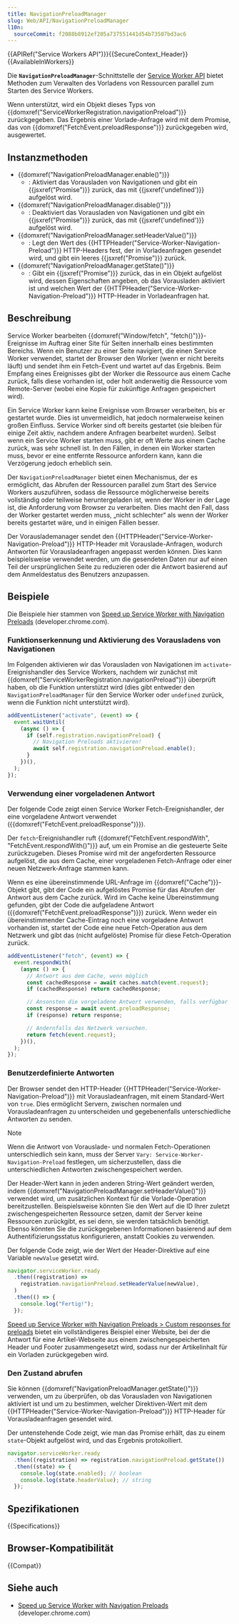 ```yaml
---
title: NavigationPreloadManager
slug: Web/API/NavigationPreloadManager
l10n:
  sourceCommit: f2088b8912ef205a737551441d54b73507bd3ac6
---
```


{{APIRef("Service Workers API")}}{{SecureContext_Header}}{{AvailableInWorkers}}

Die **`NavigationPreloadManager`**-Schnittstelle der [Service Worker API](/de/docs/Web/API/Service_Worker_API) bietet Methoden zum Verwalten des Vorladens von Ressourcen parallel zum Starten des Service Workers.

Wenn unterstützt, wird ein Objekt dieses Typs von {{domxref("ServiceWorkerRegistration.navigationPreload")}} zurückgegeben.
Das Ergebnis einer Vorlade-Anfrage wird mit dem Promise, das von {{domxref("FetchEvent.preloadResponse")}} zurückgegeben wird, ausgewertet.

## Instanzmethoden

- {{domxref("NavigationPreloadManager.enable()")}}
  - : Aktiviert das Vorausladen von Navigationen und gibt ein {{jsxref("Promise")}} zurück, das mit {{jsxref('undefined')}} aufgelöst wird.
- {{domxref("NavigationPreloadManager.disable()")}}
  - : Deaktiviert das Vorausladen von Navigationen und gibt ein {{jsxref("Promise")}} zurück, das mit {{jsxref('undefined')}} aufgelöst wird.
- {{domxref("NavigationPreloadManager.setHeaderValue()")}}
  - : Legt den Wert des {{HTTPHeader("Service-Worker-Navigation-Preload")}} HTTP-Headers fest, der in Vorladeanfragen gesendet wird, und gibt ein leeres {{jsxref("Promise")}} zurück.
- {{domxref("NavigationPreloadManager.getState()")}}
  - : Gibt ein {{jsxref("Promise")}} zurück, das in ein Objekt aufgelöst wird, dessen Eigenschaften angeben, ob das Vorausladen aktiviert ist und welchen Wert der {{HTTPHeader("Service-Worker-Navigation-Preload")}} HTTP-Header in Vorladeanfragen hat.

## Beschreibung

Service Worker bearbeiten {{domxref("Window/fetch", "fetch()")}}-Ereignisse im Auftrag einer Site für Seiten innerhalb eines bestimmten Bereichs.
Wenn ein Benutzer zu einer Seite navigiert, die einen Service Worker verwendet, startet der Browser den Worker (wenn er nicht bereits läuft) und sendet ihm ein Fetch-Event und wartet auf das Ergebnis.
Beim Empfang eines Ereignisses gibt der Worker die Ressource aus einem Cache zurück, falls diese vorhanden ist, oder holt anderweitig die Ressource vom Remote-Server (wobei eine Kopie für zukünftige Anfragen gespeichert wird).

Ein Service Worker kann keine Ereignisse vom Browser verarbeiten, bis er gestartet wurde.
Dies ist unvermeidlich, hat jedoch normalerweise keinen großen Einfluss.
Service Worker sind oft bereits gestartet (sie bleiben für einige Zeit aktiv, nachdem andere Anfragen bearbeitet wurden).
Selbst wenn ein Service Worker starten muss, gibt er oft Werte aus einem Cache zurück, was sehr schnell ist.
In den Fällen, in denen ein Worker starten muss, bevor er eine entfernte Ressource anfordern kann, kann die Verzögerung jedoch erheblich sein.

Der `NavigationPreloadManager` bietet einen Mechanismus, der es ermöglicht, das Abrufen der Ressourcen parallel zum Start des Service Workers auszuführen, sodass die Ressource möglicherweise bereits vollständig oder teilweise heruntergeladen ist, wenn der Worker in der Lage ist, die Anforderung vom Browser zu verarbeiten.
Dies macht den Fall, dass der Worker gestartet werden muss, „nicht schlechter“ als wenn der Worker bereits gestartet wäre, und in einigen Fällen besser.

Der Vorauslademanager sendet den {{HTTPHeader("Service-Worker-Navigation-Preload")}} HTTP-Header mit Vorauslade-Anfragen, wodurch Antworten für Vorausladeanfragen angepasst werden können.
Dies kann beispielsweise verwendet werden, um die gesendeten Daten nur auf einen Teil der ursprünglichen Seite zu reduzieren oder die Antwort basierend auf dem Anmeldestatus des Benutzers anzupassen.

## Beispiele

Die Beispiele hier stammen von [Speed up Service Worker with Navigation Preloads](https://web.dev/blog/navigation-preload) (developer.chrome.com).

### Funktionserkennung und Aktivierung des Vorausladens von Navigationen

Im Folgenden aktivieren wir das Vorausladen von Navigationen im `activate`-Ereignishandler des Service Workers, nachdem wir zunächst mit {{domxref("ServiceWorkerRegistration.navigationPreload")}} überprüft haben, ob die Funktion unterstützt wird (dies gibt entweder den `NavigationPreloadManager` für den Service Worker oder `undefined` zurück, wenn die Funktion nicht unterstützt wird).

```js
addEventListener("activate", (event) => {
  event.waitUntil(
    (async () => {
      if (self.registration.navigationPreload) {
        // Navigation Preloads aktivieren!
        await self.registration.navigationPreload.enable();
      }
    })(),
  );
});
```

### Verwendung einer vorgeladenen Antwort

Der folgende Code zeigt einen Service Worker Fetch-Ereignishandler, der eine vorgeladene Antwort verwendet ({{domxref("FetchEvent.preloadResponse")}}).

Der `fetch`-Ereignishandler ruft {{domxref("FetchEvent.respondWith", "FetchEvent.respondWith()")}} auf, um ein Promise an die gesteuerte Seite zurückzugeben.
Dieses Promise wird mit der angeforderten Ressource aufgelöst, die aus dem Cache, einer vorgeladenen Fetch-Anfrage oder einer neuen Netzwerk-Anfrage stammen kann.

Wenn es eine übereinstimmende URL-Anfrage im {{domxref("Cache")}}-Objekt gibt, gibt der Code ein aufgelöstes Promise für das Abrufen der Antwort aus dem Cache zurück.
Wird im Cache keine Übereinstimmung gefunden, gibt der Code die aufgeladene Antwort ({{domxref("FetchEvent.preloadResponse")}}) zurück.
Wenn weder ein übereinstimmender Cache-Eintrag noch eine vorgeladene Antwort vorhanden ist, startet der Code eine neue Fetch-Operation aus dem Netzwerk und gibt das (nicht aufgelöste) Promise für diese Fetch-Operation zurück.

```js
addEventListener("fetch", (event) => {
  event.respondWith(
    (async () => {
      // Antwort aus dem Cache, wenn möglich
      const cachedResponse = await caches.match(event.request);
      if (cachedResponse) return cachedResponse;

      // Ansonsten die vorgeladene Antwort verwenden, falls verfügbar
      const response = await event.preloadResponse;
      if (response) return response;

      // Andernfalls das Netzwerk versuchen.
      return fetch(event.request);
    })(),
  );
});
```

### Benutzerdefinierte Antworten

Der Browser sendet den HTTP-Header {{HTTPHeader("Service-Worker-Navigation-Preload")}} mit Vorausladeanfragen, mit einem Standard-Wert von `true`.
Dies ermöglicht Servern, zwischen normalen und Vorausladeanfragen zu unterscheiden und gegebenenfalls unterschiedliche Antworten zu senden.

> [!NOTE]
> Wenn die Antwort von Vorauslade- und normalen Fetch-Operationen unterschiedlich sein kann, muss der Server `Vary: Service-Worker-Navigation-Preload` festlegen, um sicherzustellen, dass die unterschiedlichen Antworten zwischengespeichert werden.

Der Header-Wert kann in jeden anderen String-Wert geändert werden, indem {{domxref("NavigationPreloadManager.setHeaderValue()")}} verwendet wird, um zusätzlichen Kontext für die Vorlade-Operation bereitzustellen.
Beispielsweise könnten Sie den Wert auf die ID Ihrer zuletzt zwischengespeicherten Ressource setzen, damit der Server keine Ressourcen zurückgibt, es sei denn, sie werden tatsächlich benötigt.
Ebenso könnten Sie die zurückgegebenen Informationen basierend auf dem Authentifizierungsstatus konfigurieren, anstatt Cookies zu verwenden.

Der folgende Code zeigt, wie der Wert der Header-Direktive auf eine Variable `newValue` gesetzt wird.

```js
navigator.serviceWorker.ready
  .then((registration) =>
    registration.navigationPreload.setHeaderValue(newValue),
  )
  .then(() => {
    console.log("Fertig!");
  });
```

[Speed up Service Worker with Navigation Preloads > Custom responses for preloads](https://web.dev/blog/navigation-preload) bietet ein vollständigeres Beispiel einer Website, bei der die Antwort für eine Artikel-Webseite aus einem zwischengespeicherten Header und Footer zusammengesetzt wird, sodass nur der Artikelinhalt für ein Vorladen zurückgegeben wird.

### Den Zustand abrufen

Sie können {{domxref("NavigationPreloadManager.getState()")}} verwenden, um zu überprüfen, ob das Vorausladen von Navigationen aktiviert ist und um zu bestimmen, welcher Direktiven-Wert mit dem
{{HTTPHeader("Service-Worker-Navigation-Preload")}} HTTP-Header für Vorausladeanfragen gesendet wird.

Der untenstehende Code zeigt, wie man das Promise erhält, das zu einem `state`-Objekt aufgelöst wird, und das Ergebnis protokolliert.

```js
navigator.serviceWorker.ready
  .then((registration) => registration.navigationPreload.getState())
  .then((state) => {
    console.log(state.enabled); // boolean
    console.log(state.headerValue); // string
  });
```

## Spezifikationen

{{Specifications}}

## Browser-Kompatibilität

{{Compat}}

## Siehe auch

- [Speed up Service Worker with Navigation Preloads](https://web.dev/blog/navigation-preload) (developer.chrome.com)
